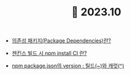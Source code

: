 <h1 align="center">📝 2023.10</h1>

<br>

- [의존성 패키지(Package Dependencies)란?]()

- [젠킨스 빌드 시 npm install CI 란?]()

- [npm package.json의 version : 틸드(~)와 캐럿(^)]()
